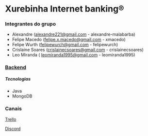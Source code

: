 # Xurebinha Internet banking®

### Integrantes do grupo

- Alexandre (alexandre221@gmail.com - alexandre-malabarba)
- Felipe Macedo (felipe.x.macedo@gmail.com - xmacedo)
- Felipe Wurth (felipewurch@gmail.com - felipewurch)
- Crislaine Soares (crislainecsoares@gmail.com - crislainecsoares)
- Leo Miranda ( leomiranda1995@gmail.com - leomiranda1995)

### [Backend](https://github.com/xmacedo/XurebinhaBanking/tree/master/backend)
##### Tecnologias
- Java
- MongoDB


### Canais
[Trello](https://trello.com/b/clcoaCaL/organiza%C3%A7%C3%A3o-do-projeto)

[Discord](https://discord.gg/sEwdFw)
